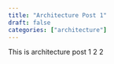 ```yaml
---
title: "Architecture Post 1"
draft: false
categories: ["architecture"]
---
```


This is architecture post 1 2 2
